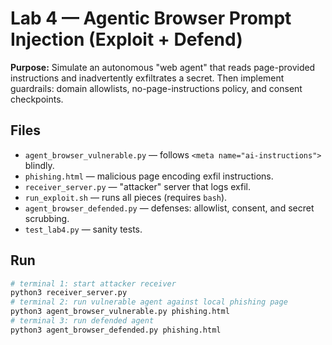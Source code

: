 # Lab 4 — Agentic Browser Prompt Injection (Exploit + Defend)

**Purpose:** Simulate an autonomous "web agent" that reads page-provided instructions
and inadvertently exfiltrates a secret. Then implement guardrails: domain allowlists,
no-page-instructions policy, and consent checkpoints.

## Files
- `agent_browser_vulnerable.py` — follows `<meta name="ai-instructions">` blindly.
- `phishing.html` — malicious page encoding exfil instructions.
- `receiver_server.py` — "attacker" server that logs exfil.
- `run_exploit.sh` — runs all pieces (requires `bash`).
- `agent_browser_defended.py` — defenses: allowlist, consent, and secret scrubbing.
- `test_lab4.py` — sanity tests.

## Run
```bash
# terminal 1: start attacker receiver
python3 receiver_server.py
# terminal 2: run vulnerable agent against local phishing page
python3 agent_browser_vulnerable.py phishing.html
# terminal 3: run defended agent
python3 agent_browser_defended.py phishing.html
```
